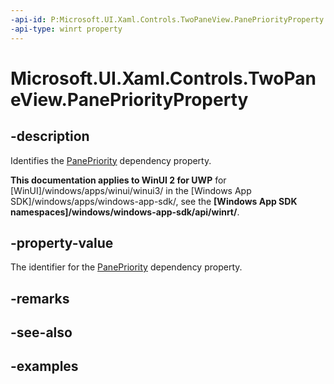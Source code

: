 ```yaml
---
-api-id: P:Microsoft.UI.Xaml.Controls.TwoPaneView.PanePriorityProperty
-api-type: winrt property
---
```


<!-- Property syntax.
public DependencyProperty PanePriorityProperty { get; }
-->

# Microsoft.UI.Xaml.Controls.TwoPaneView.PanePriorityProperty

## -description

Identifies the [PanePriority](twopaneview_panepriority.md) dependency property.

**This documentation applies to WinUI 2 for UWP** for [WinUI]/windows/apps/winui/winui3/ in the [Windows App SDK]/windows/apps/windows-app-sdk/, see the **[Windows App SDK namespaces]/windows/windows-app-sdk/api/winrt/**.

## -property-value

The identifier for the [PanePriority](twopaneview_panepriority.md) dependency property.

## -remarks

## -see-also

## -examples

